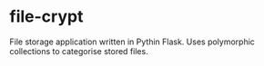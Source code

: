 # file-crypt
File storage application written in Pythin Flask. Uses polymorphic collections to categorise stored files.
